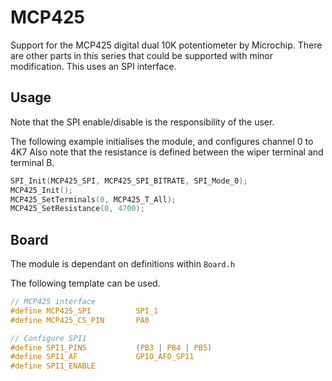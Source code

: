 # MCP425
Support for the MCP425 digital dual 10K potentiometer by Microchip.
There are other parts in this series that could be supported with minor modification.
This uses an SPI interface.

## Usage
Note that the SPI enable/disable is the responsibility of the user.

The following example initialises the module, and configures channel 0 to 4K7
Also note that the resistance is defined between the wiper terminal and terminal B.

```C
SPI_Init(MCP425_SPI, MCP425_SPI_BITRATE, SPI_Mode_0);
MCP425_Init();
MCP425_SetTerminals(0, MCP425_T_All);
MCP425_SetResistance(0, 4700);
```

## Board

The module is dependant on  definitions within `Board.h`

The following template can be used.

```C
// MCP425 interface
#define MCP425_SPI          SPI_1
#define MCP425_CS_PIN       PA0

// Configure SPI1
#define SPI1_PINS		    (PB3 | PB4 | PB5)
#define SPI1_AF			    GPIO_AF0_SPI1
#define SPI1_ENABLE
```
